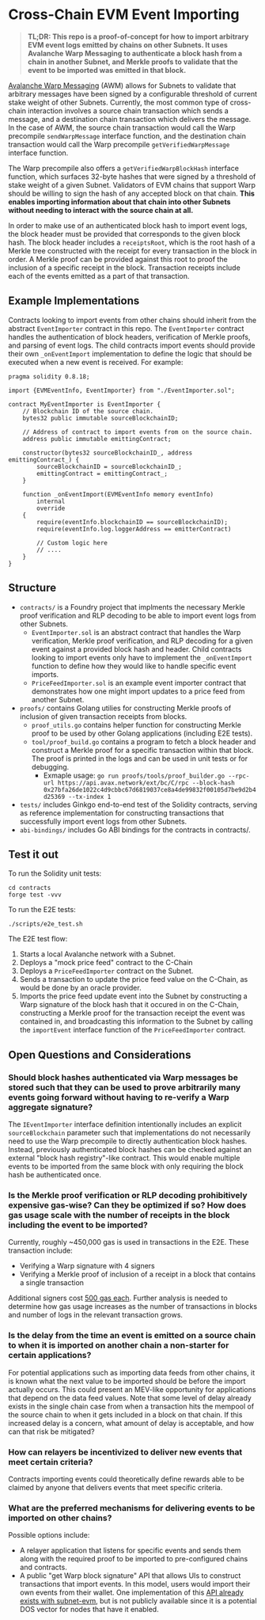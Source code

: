 # Cross-Chain EVM Event Importing

> **TL;DR: This repo is a proof-of-concept for how to import arbitrary EVM event logs emitted by chains on other Subnets. It uses Avalanche Warp Messaging to authenticate a block hash from a chain in another Subnet, and Merkle proofs to validate that the event to be imported was emitted in that block.**

[Avalanche Warp Messaging](https://docs.avax.network/build/cross-chain/awm/overview) (AWM) allows for Subnets to validate that arbitrary messages have been signed by a configurable threshold of current stake weight of other Subnets. Currently, the most common type of cross-chain interaction involves a source chain transaction which sends a message, and a destination chain transaction which delivers the message. In the case of AWM, the source chain transaction would call the Warp precompile `sendWarpMessage` interface function, and the destination chain transaction would call the Warp precompile `getVerifiedWarpMessage` interface function.

The Warp precompile also offers a `getVerifiedWarpBlockHash` interface function, which surfaces 32-byte hashes that were signed by a threshold of stake weight of a given Subnet. Validators of EVM chains that support Warp should be willing to sign the hash of any accepted block on that chain. **This enables importing information about that chain into other Subnets without needing to interact with the source chain at all.**

In order to make use of an authenticated block hash to import event logs, the block header must be provided that corresponds to the given block hash. The block header includes a `receiptsRoot`, which is the root hash of a Merkle tree constructed with the receipt for every transaction in the block in order. A Merkle proof can be provided against this root to proof the inclusion of a specific receipt in the block. Transaction receipts include each of the events emitted as a part of that transaction.

## Example Implementations
Contracts looking to import events from other chains should inherit from the abstract `EventImporter` contract in this repo. The `EventImporter` contract handles the authentication of block headers, verification of Merkle proofs, and parsing of event logs. The child contracts import events should provide their own `_onEventImport` implementation to define the logic that should be executed when a new event is received. For example:
```solidity
pragma solidity 0.8.18;

import {EVMEventInfo, EventImporter} from "./EventImporter.sol";

contract MyEventImporter is EventImporter {
    // Blockchain ID of the source chain.
    bytes32 public immutable sourceBlockchainID;

    // Address of contract to import events from on the source chain.
    address public immutable emittingContract;

    constructor(bytes32 sourceBlockchainID_, address emittingContract_) {
        sourceBlockchainID = sourceBlockchainID_;
        emittingContract = emittingContract_;
    }

    function _onEventImport(EVMEventInfo memory eventInfo)
        internal
        override
    {
        require(eventInfo.blockchainID == sourceBlockchainID);
        require(eventInfo.log.loggerAddress == emitterContract)

        // Custom logic here
        // ....
    }
}

```

## Structure
- `contracts/` is a Foundry project that implments the necessary Merkle proof verification and RLP decoding to be able to import event logs from other Subnets.
    - `EventImporter.sol` is an abstract contract that handles the Warp verification, Merkle proof verification, and RLP decoding for a given event against a provided block hash and header. Child contracts looking to import events only have to implement the `_onEventImport` function to define how they would like to handle specific event imports.
    - `PriceFeedImporter.sol` is an example event importer contract that demonstrates how one might import updates to a price feed from another Subnet.
- `proofs/` contains Golang utilies for constructing Merkle proofs of inclusion of given transaction receipts from blocks.
    - `proof_utils.go` contains helper function for constructing Merkle proof to be used by other Golang applications (including E2E tests).
    - `tool/proof_build.go` contains a program to fetch a block header and construct a Merkle proof for a specific transaction within that block. The proof is printed in the logs and can be used in unit tests or for debugging.
        - Exmaple usage: `go run proofs/tools/proof_builder.go --rpc-url https://api.avax.network/ext/bc/C/rpc --block-hash 0x27bfa26de1022c4d9cbbc67d6819037ce8a4de99832f00105d7be9d2b4d25369 --tx-index 1`
- `tests/` includes Ginkgo end-to-end test of the Solidity contracts, serving as reference implementation for constructing transactions that successfully import event logs from other Subnets.
- `abi-bindings/` includes Go ABI bindings for the contracts in contracts/.

## Test it out
To run the Solidity unit tests:
```
cd contracts
forge test -vvv
```
To run the E2E tests:
```
./scripts/e2e_test.sh
```
The E2E test flow:
1. Starts a local Avalanche network with a Subnet.
2. Deploys a "mock price feed" contract to the C-Chain
3. Deploys a `PriceFeedImporter` contract on the Subnet. 
4. Sends a transaction to update the price feed value on the C-Chain, as would be done by an oracle provider. 
5. Imports the price feed update event into the Subnet by constructing a Warp signature of the block hash that it occured in on the C-Chain, constructing a Merkle proof for the transaction receipt the event was contained in, and broadcasting this information to the Subnet by calling the `importEvent` interface function of the `PriceFeedImporter` contract.

## Open Questions and Considerations
### Should block hashes authenticated via Warp messages be stored such that they can be used to prove arbitrarily many events going forward without having to re-verify a Warp aggregate signature?

The `IEventImporter` interface definition intentionally includes an explicit `sourceBlockchain` parameter such that implementations do not necessarily need to use the Warp precompile to directly authentication block hashes. Instead, previously authenticated block hashes can be checked against an external "block hash registry"-like contract. This would enable multiple events to be imported from the same block with only requiring the block hash be authenticated once.

### Is the Merkle proof verification or RLP decoding prohibitively expensive gas-wise? Can they be optimized if so? How does gas usage scale with the number of receipts in the block including the event to be imported?

Currently, roughly ~450,000 gas is used in transactions in the E2E. These transaction include:
- Verifying a Warp signature with 4 signers
- Verifying a Merkle proof of inclusion of a receipt in a block that contains a single transaction

Additional signers cost [500 gas each](https://github.com/ava-labs/subnet-evm/blob/master/precompile/contracts/warp/contract.go#L34). Further analysis is needed to determine how gas usage increases as the number of transactions in blocks and number of logs in the relevant transaction grows.

### Is the delay from the time an event is emitted on a source chain to when it is imported on another chain a non-starter for certain applications? 

For potential applications such as importing data feeds from other chains, it is known what the next value to be imported should be before the import actually occurs. This could present an MEV-like opportunity for applications that depend on the data feed values. Note that some level of delay already exists in the single chain case from when a transaction hits the mempool of the source chain to when it gets included in a block on that chain. If this increased delay is a concern, what amount of delay is acceptable, and how can that risk be mitigated?

### How can relayers be incentivized to deliver new events that meet certain criteria?

Contracts importing events could theoretically define rewards able to be claimed by anyone that delivers events that meet specific criteria. 

### What are the preferred mechanisms for delivering events to be imported on other chains?

Possible options include:
- A relayer application that listens for specific events and sends them along with the required proof to be imported to pre-configured chains and contracts.
- A public "get Warp block signature" API that allows UIs to construct transactions that import events. In this model, users would import their own events from their wallet. One implementation of this [API already exists with subnet-evm](https://github.com/ava-labs/subnet-evm/blob/master/warp/service.go#L80), but is not publicly available since it is a potential DOS vector for nodes that have it enabled.
